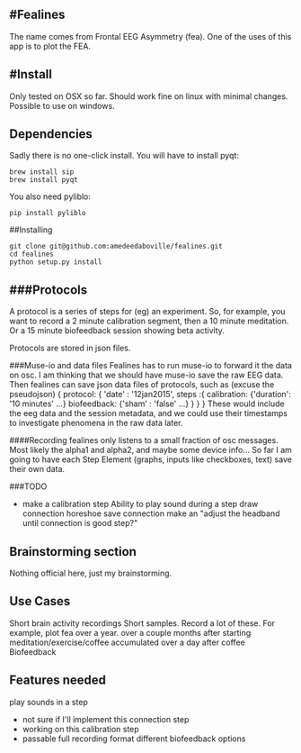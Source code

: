 #Fealines
---------

The name comes from Frontal EEG Asymmetry (fea). One of the uses of this app is to plot the FEA.

#Install
---------
Only tested on OSX so far. Should work fine on linux with minimal changes. Possible to use on windows.
## Dependencies
Sadly there is no one-click install. You will have to install pyqt:
```
brew install sip
brew install pyqt
```
You also need pyliblo:
```
pip install pyliblo
```
##Installing
```
git clone git@github.com:amedeedaboville/fealines.git
cd fealines
python setup.py install

```

###Protocols
--------
A protocol is a series of steps for (eg) an experiment.
So, for example, you want to record a 2 minute calibration segment, 
then a 10 minute meditation. Or a 15 minute biofeedback session showing beta activity.

Protocols are stored in json files.

###Muse-io and data files
Fealines has to run muse-io to forward it the data on osc. 
I am thinking that we should have muse-io save the raw EEG data.
Then fealines can save json data files of protocols, such as (excuse the pseudojson)
{
protocol: {
              'date' : '12jan2015',
              steps :{
calibration: {'duration': '10 minutes' ...}
biofeedback: {'sham' : 'false' ...}
              }
          }
}
These would include the eeg data and the session metadata, and we could use their timestamps
to investigate phenomena in the raw data later.

####Recording
fealines only listens to a small fraction of osc messages. Most likely the alpha1 and alpha2, and maybe
some device info...
So far I am going to have each Step Element (graphs, inputs like checkboxes, text) save their own data.

###TODO
* make a calibration step
Ability to play sound during a step
draw connection horeshoe
save connection
make an "adjust the headband until connection is good step?"

Brainstorming section
--------------------
Nothing official here, just my brainstorming.

Use Cases
------
Short brain activity recordings
    Short samples. Record a lot of these. For example, plot fea over a year.
    over a couple months after starting meditation/exercise/coffee
    accumulated over a day after coffee
Biofeedback

Features needed
---------------
play sounds in a step
* not sure if I'll implement this
connection step
* working on this
calibration step
* passable
full recording format
different biofeedback options
